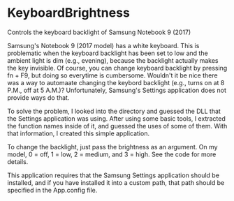 # KeyboardBrightness
Controls the keyboard backlight of Samsung Notebook 9 (2017)

Samsung's Notebook 9 (2017 model) has a white keyboard. This is problematic when the keyboard backlight has been set to low and the ambient light is dim (e.g., evening), because the backlight actually makes the key invisible. Of course, you can change keyboard backlight by pressing fn + F9, but doing so everytime is cumbersome. Wouldn't it be nice there was a way to automaate changing the keybord backlight (e.g., turns on at 8 P.M., off at 5 A.M.)? Unfortunately, Samsung's Settings application does not provide ways do that.

To solve the problem, I looked into the directory and guessed the DLL that the Settings application was using. After using some basic tools, I extracted the function names inside of it, and guessed the uses of some of them. With that information, I created this simple application.

To change the backlight, just pass the brightness as an argument. On my model, 0 = off, 1 = low, 2 = medium, and 3 = high. See the code for more details.

This application requires that the Samsung Settings application should be installed, and if you have installed it into a custom path, that path should be specified in the App.config file.
